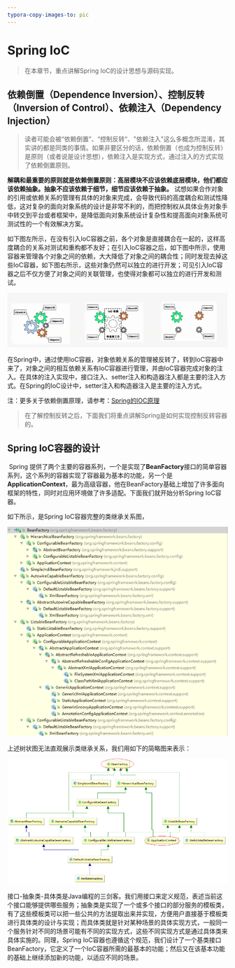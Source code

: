 ```yaml
---
typora-copy-images-to: pic
---
```


# Spring IoC

> 在本章节，重点讲解Spring IoC的设计思想与源码实现。

## 依赖倒置（Dependence Inversion）、控制反转（Inversion of Control）、依赖注入（Dependency Injection）

> 读者可能会被“依赖倒置”、“控制反转“、"依赖注入"这么多概念所混淆，其实讲的都是同类的事情。如果非要区分的话，依赖倒置（也成为控制反转）是原则（或者说是设计思想），依赖注入是实现方式，通过注入的方式实现了依赖倒置原则。

​	**解耦和最重要的原则就是依赖倒置原则：高层模块不应该依赖底层模块，他们都应该依赖抽象。抽象不应该依赖于细节，细节应该依赖于抽象。** 试想如果合作对象的引用或依赖关系的管理有具体的对象来完成，会导致代码的高度耦合和测试性降低，这对复杂的面向对象系统的设计是非常不利的，而把控制权从具体业务对象手中转交到平台或者框架中，是降低面向对象系统设计复杂性和提高面向对象系统可测试性的一个有效解决方案。

​	如下图左所示，在没有引入IoC容器之前，各个对象是直接耦合在一起的，这样高度耦合的关系对测试和重构都不友好；在引入IoC容器之后，如下图中所示，使用容器来管理各个对象之间的依赖，大大降低了对象之间的耦合性；同时发现去掉这些IoC容器，如下图右所示，这些对象仍然可以独立的进行开发；可见引入IoC容器之后不仅方便了对象之间的关联管理，也使得对象都可以独立的进行开发和测试。

![](pic/ioc2.png)

​	在Spring中，通过使用IoC容器，对象依赖关系的管理被反转了，转到IoC容器中来了，对象之间的相互依赖关系有IoC容器进行管理，并由IoC容器完成对象的注入。在具体的注入实现中，接口注入、setter注入和构造器注入都是主要的注入方式。在Spring的IoC设计中，setter注入和构造器注入是主要的注入方式。

注：更多关于依赖倒置原理，请参考：[Spring的IOC原理](http://www.importnew.com/14751.html)

> 在了解控制反转之后，下面我们将重点讲解Spring是如何实现控制反转容器的。

## Spring IoC容器的设计

​	Spring 提供了两个主要的容器系列，一个是实现了**BeanFactory**接口的简单容器系列，这个系列的容器实现了容器最为基本的功能，另一个是**ApplicationContext**，最为高级容器，他在BeanFactory基础上增加了许多面向框架的特性，同时对应用环境做了许多适配。下面我们就开始分析Spring IoC容器。

如下所示，是Spring IoC容器完整的类继承关系图，

![](pic/BeanFactory.png)

上述树状图无法直观展示类继承关系，我们用如下的简略图来表示：

![](pic/BeanFactory1.png)

​	接口-抽象类-具体类是Java编程的三剑客。我们用接口来定义规范，表述当前这个接口能够提供哪些服务；抽象类是实现了一个或多个接口的部分服务的模板类，有了这些模板类可以把一些公共的方法提取出来并实现，方便用户直接基于模板类进行具体类的设计与实现；而具体类就是针对某种场景的具体实现方式，一般同一个服务针对不同的场景可能有不同的实现方式，这些不同实现方式是通过具体类来具体实施的。同理，Spring IoC容器也遵循这个规范，我们设计了一个基类接口BeanFactory，它定义了一个IoC容器所需的最基本的功能；然后又在该基本功能的基础上继续添加新的功能，以适应不同的场景。